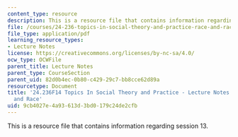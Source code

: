 ```yaml
---
content_type: resource
description: This is a resource file that contains information regarding session 13.
file: /courses/24-236-topics-in-social-theory-and-practice-race-and-racism-fall-2014/9cb4027e4a93613d3bd0179c24de2cfb_MIT24_236F14_Sess13.pdf
file_type: application/pdf
learning_resource_types:
- Lecture Notes
license: https://creativecommons.org/licenses/by-nc-sa/4.0/
ocw_type: OCWFile
parent_title: Lecture Notes
parent_type: CourseSection
parent_uid: 82d0b4ec-0b80-c429-29c7-bb8cce62d89a
resourcetype: Document
title: '24.236F14 Topics In Social Theory and Practice - Lecture Notes: Latina/o Identity
  and Race'
uid: 9cb4027e-4a93-613d-3bd0-179c24de2cfb
---
```

This is a resource file that contains information regarding session 13.